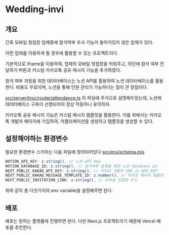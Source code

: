 # Wedding-invi

## 개요

간혹 모바일 청첩장 업체중에 참석여부 조사 기능이 들어가있지 않은 업체가 있다.

이런 업체를 이용하게 될 경우에 활용할 수 있는 프로젝트이다.

기본적으로 iframe을 이용하여, 업체의 모바일 청첩장을 띄워주고,
하단에 참석 여부 전달하기 버튼과 커스텀 카카오톡 공유 메시지 기능을 추가하였다.

참석 여부 저장을 위한 데이터베이스는 노션 API를 활용하여 노션 데이터베이스를 활용한다. 비용도 무료이며, 노션을 통해 인원 관리가 가능하다는 점이 큰 장점이다.

[src/server/trpc/router/attendance.ts](src/server/trpc/router/attendance.ts) 이 파일에 주석으로 설명해두었는데, 노션에 데이터베이스 구축이 선행되어야 정상 작동하니 유의하자.

카카오톡 공유 메시지 기능은 커스텀 메시지 템플릿을 활용한다. 이를 위해서는 카카오톡 개발자 페이지에 가입하여, 어플리케이션을 생성하고 템플릿을 생성할 수 있다.

## 설정해야하는 환경변수

필요한 환경변수 스키마는 다음 파일에 정의되어있다
[src/env/schema.mjs](src/env/schema.mjs)

```js
NOTION_API_KEY: z.string(), // 노션 API Key
NOTION_DATABASE_ID: z.string(), // 참가여부 등록을 위한 노션 database id
NEXT_PUBLIC_KAKAO_API_KEY: z.string(), // 카카오 개발자 SDK Js API KEY
NEXT_PUBLIC_KAKAO_MESSAGE_TEMPLATE_ID: z.number(), // 카카오 메시지 템플릿 ID.
NEXT_PUBLIC_INVITATION_LINK: z.string(), // 모바일 청첩장 주소
```

위와 같이 총 다섯가지의 env variable을 설정해주면 된다.

## 배포

배포는 원하는 플랫폼에 진행하면 된다. 다만 Next.js 프로젝트이기 때문에 Vercel 배포를 추천한다.
